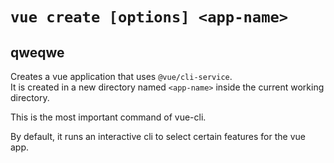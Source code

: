 
# `vue create [options] <app-name>`
## qweqwe

Creates a vue application that uses `@vue/cli-service`.  
It is created in a new directory named `<app-name>` inside the current working directory.

This is the most important command of vue-cli.

By default, it runs an interactive cli to select certain features for the vue app.
